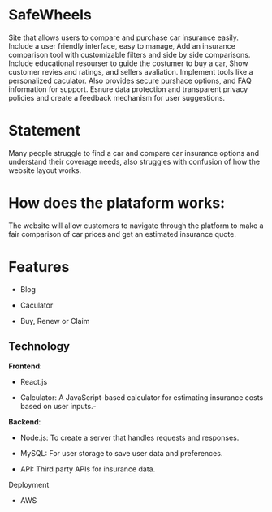 # SafeWheels

Site that allows users to compare and purchase car insurance easily. Include a user
friendly interface, easy to manage, Add an insurance comparison tool with customizable filters and
side by side comparisons. Include educational resourser to guide the costumer to buy a car,
Show customer revies and ratings, and sellers avaliation. Implement tools like a personalized caculator.
Also provides secure purshace options, and FAQ information for support. Esnure data protection and
transparent privacy policies and create a feedback mechanism for user suggestions.

# Statement

Many people struggle to find a car and compare car insurance options and understand their coverage needs, also struggles with confusion of how the website layout works.

# How does the plataform works:
The website will allow customers to navigate through the platform to make a fair comparison of car prices and get an estimated insurance quote.

# Features

- Blog

- Caculator

- Buy, Renew or Claim


## Technology
**Frontend**:

  - React.js
   
  - Calculator: A JavaScript-based calculator for estimating insurance costs based on user inputs.-

 **Backend**: 
  - Node.js: To create a server that handles requests and responses.

  - MySQL: For user storage to save user data and preferences.
  
  - API: Third party APIs for insurance data.
  


Deployment

- AWS

